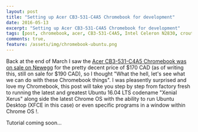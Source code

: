```yaml
---
layout: post
title: "Setting up Acer CB3-531-C4A5 Chromebook for development"
date: 2016-05-13
excerpt: "Setting up Acer CB3-531-C4A5 Chromebook for development"
tags: [post, chromebook, acer, CB3-531-C4A5, Intel Celeron N2830, crouton, linux, ubuntu, xenial, development]
comments: true,
feature: /assets/img/chromebook-ubuntu.png
---
```


Back at the end of March I saw the [Acer CB3-531-C4A5 Chromebook was on sale on Newegg](http://www.newegg.ca/Product/Product.aspx?Item=N82E16834315227) for the pretty decent price of $170 CAD (as of writing this, still on sale for $190 CAD), so I thought "What the hell, let's see what we can do with these Chromebook things". I was pleasently surprised and love my Chromebook, this post will take you step by step from factory fresh to running the latest and greatest Ubuntu 16.04 LTS codename "Xenial Xerus" along side the latest Chrome OS with the ability to run Ubuntu Desktop (XFCE in this case) or even specific programs in a window within Chrome OS !.
 
 Tutorial coming soon...
